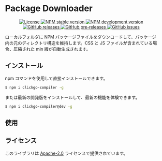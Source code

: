 # Package Downloader

<p align="center">
    <a href="https://github.com/maiyun/clickgo-compiler/blob/master/LICENSE">
        <img alt="License" src="https://img.shields.io/github/license/maiyun/clickgo-compiler?color=blue" />
    </a>
    <a href="https://www.npmjs.com/package/clickgo-compiler">
        <img alt="NPM stable version" src="https://img.shields.io/npm/v/clickgo-compiler?color=brightgreen&logo=npm" />
        <img alt="NPM development version" src="https://img.shields.io/npm/v/clickgo-compiler/dev?color=yellow&logo=npm" />
    </a><br>
    <a href="https://github.com/maiyun/clickgo-compiler/releases">
        <img alt="GitHub releases" src="https://img.shields.io/github/v/release/maiyun/clickgo-compiler?color=brightgreen&logo=github" />
        <img alt="GitHub pre-releases" src="https://img.shields.io/github/v/release/maiyun/clickgo-compiler?color=yellow&logo=github&include_prereleases" />
    </a>
    <a href="https://github.com/maiyun/clickgo-compiler/issues">
        <img alt="GitHub issues" src="https://img.shields.io/github/issues/maiyun/clickgo-compiler?color=blue&logo=github" />
    </a>
</p>

ローカルフォルダに NPM パッケージファイルをダウンロードして、パッケージ内の元のディレクトリ構造を維持します。CSS と JS ファイルが含まれている場合、圧縮された min 版が自動生成されます。

## インストール

npm コマンドを使用して直接インストールできます。

```sh
$ npm i clickgo-compiler -g
```

または最新の開発版をインストールして、最新の機能を体験できます。

```sh
$ npm i clickgo-compiler@dev -g
```

## 使用



## ライセンス

このライブラリは [Apache-2.0](../LICENSE) ライセンスで提供されています。